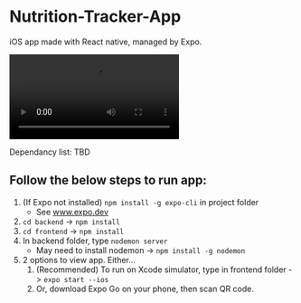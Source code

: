 # Nutrition-Tracker-App
iOS app made with React native, managed by Expo.

![Demo](https://user-images.githubusercontent.com/29593134/216832986-bb706aa3-013d-44ae-adb5-e3851d106fa2.mp4)

Dependancy list: TBD

## Follow the below steps to run app:
  1. (If Expo not installed) `npm install -g expo-cli` in project folder
      - See www.expo.dev
  3. `cd backend` -> `npm install`
  4. `cd frontend` -> `npm install`
  5. In backend folder, type `nodemon server`
      - May need to install nodemon -> `npm install -g nodemon`
  7. 2 options to view app. Either...
      1. (Recommended) To run on Xcode simulator,  type in frontend folder -> `expo start --ios`
      2. Or, download Expo Go on your phone, then scan QR code. 


